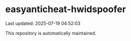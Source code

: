 # easyanticheat-hwidspoofer

Last updated: 2025-07-19 04:52:03

This repository is automatically maintained.
